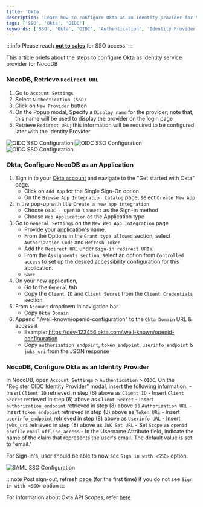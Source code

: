 ```yaml
---
title: 'Okta' 
description: 'Learn how to configure Okta as an identity provider for NocoDB.' 
tags: ['SSO', 'Okta', 'OIDC']
keywords: ['SSO', 'Okta', 'OIDC', 'Authentication', 'Identity Provider']
---
```


:::info
Please reach [**out to sales**](https://calendly.com/nocodb) for SSO access.
:::


This article briefs about the steps to configure Okta as Identity service provider for NocoDB

### NocoDB, Retrieve `Redirect URL` 
1. Go to `Account Settings`
2. Select `Authentication (SSO)`
3. Click on `New Provider` button
4. On the Popup modal, Specify a `Display name` for the provider; note that, this name will be used to display the provider on the login page
5. Retrieve `Redirect URL`; this information will be required to be configured later with the Identity Provider  
  
![OIDC SSO Configuration](/img/v2/account-settings/SSO-1.png)
![OIDC SSO Configuration](/img/v2/account-settings/OIDC-2.png)
![OIDC SSO Configuration](/img/v2/account-settings/OIDC-3.png)

### Okta, Configure NocoDB as an Application
1. Sign in to your [Okta account](https://www.okta.com/) and navigate to the "Get started with Okta" page.
    - Click on `Add App` for the Single Sign-On option.
    - On the `Browse App Integration Catalog` page, select `Create New App`
2. In the pop-up with title `Create a new app integration` 
    - Choose `OIDC - OpenID Connect` as the Sign-in method
    - Choose `Web Application` as the Application type
3. Go to `General Settings` on the `New Web App Integration` page
    - Provide your application's name.
    - From the Options in the `Grant type allowed` section, select `Authorization Code` and `Refresh Token`
    - Add the `Redirect URL` under `Sign-in redirect URIs`.
    - From the `Assignments section`, select an option from `Controlled access` to set up the desired accessibility configuration for this application.
    - `Save` 
4. On your new application,
    - Go to the `General` tab
    - Copy the `Client ID` and `Client Secret` from the `Client Credentials` section.
5. From `Account` dropdown in navigation bar
    - Copy `Okta Domain`
6. Append "./well-known/openid-configuration" to the `Okta Domain` URL & access it
    - Example: https://dev-123456.okta.com/.well-known/openid-configuration
    - Copy `authorization_endpoint`, `token_endpoint`, `userinfo_endpoint` & `jwks_uri` from the JSON response

### NocoDB, Configure Okta as an Identity Provider
In NocoDB, open `Account Settings` > `Authentication` > `OIDC`. On the "Register OIDC Identity Provider" modal, insert the following information:
    - Insert `Client ID` retrieved in step (6) above as `Client ID`
    - Insert `Client Secret` retrieved in step (6) above as `Client Secret`
    - Insert `authorization_endpoint` retrieved in step (8) above as `Authorization URL`
    - Insert `token_endpoint` retrieved in step (8) above as `Token URL`
    - Insert `userinfo_endpoint` retrieved in step (8) above as `Userinfo URL`
    - Insert `jwks_uri` retrieved in step (8) above as `JWK Set URL`
    - Set `Scope` as `openid` `profile` `email` `offline_access`
    - In the Username Attribute field, indicate the name of the claim that represents the user's email. The default value is set to "email."

For Sign-in's, user should be able to now see `Sign in with <SSO>` option.

![SAML SSO Configuration](/img/v2/account-settings/SSO-SignIn.png)


:::note
Post sign-out, refresh page (for the first time) if you do not see `Sign in with <SSO>` option
:::

For information about Okta API Scopes, refer [here](https://developer.okta.com/docs/reference/api/oidc/#scopes)